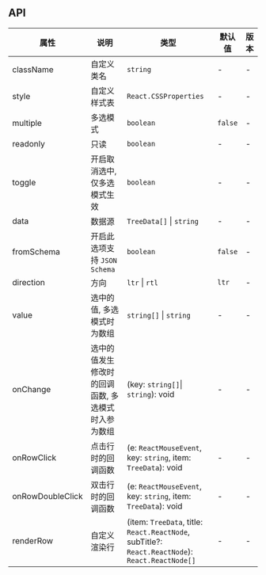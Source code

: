 ## API

| 属性             | 说明                                               | 类型                                                                                            | 默认值  | 版本 |
| ---------------- | -------------------------------------------------- | ----------------------------------------------------------------------------------------------- | ------- | ---- |
| className        | 自定义类名                                         | `string`                                                                                        | -       | -    |
| style            | 自定义样式表                                       | `React.CSSProperties`                                                                           | -       | -    |
| multiple         | 多选模式                                           | `boolean`                                                                                       | `false` | -    |
| readonly         | 只读                                               | `boolean`                                                                                       | -       | -    |
| toggle           | 开启取消选中, 仅多选模式生效                       | `boolean`                                                                                       | -       | -    |
| data             | 数据源                                             | `TreeData[]` \| `string`                                                                        | -       | -    |
| fromSchema       | 开启此选项支持 `JSON Schema`                       | `boolean`                                                                                       | `false` | -    |
| direction        | 方向                                               | `ltr` \| `rtl`                                                                                  | `ltr`   | -    |
| value            | 选中的值, 多选模式时为数组                         | `string[]` \| `string`                                                                          | -       | -    |
| onChange         | 选中的值发生修改时的回调函数, 多选模式时入参为数组 | (key: `string[]`\| `string`): void                                                              | -       | -    |
| onRowClick       | 点击行时的回调函数                                 | (e: `ReactMouseEvent`, key: `string`, item: `TreeData`): void                                   | -       | -    |
| onRowDoubleClick | 双击行时的回调函数                                 | (e: `ReactMouseEvent`, key: `string`, item: `TreeData`): void                                   | -       | -    |
| renderRow        | 自定义渲染行                                       | (item: `TreeData`, title: `React.ReactNode`, subTitle?: `React.ReactNode`): `React.ReactNode[]` | -       | -    |
